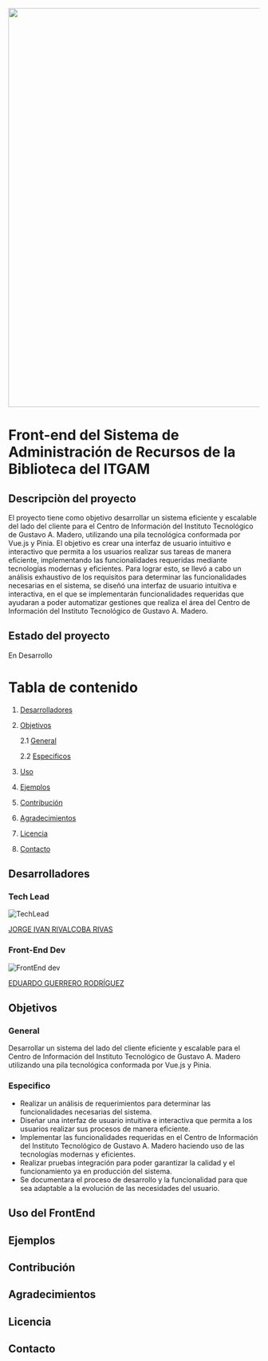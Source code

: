 <p align="center">
<img src="/itgam-banner.jpg"
 style= "height:autopx;
  width:800" 
   />
   </p>
   <h1> Front-end del Sistema de Administración de Recursos de la Biblioteca del ITGAM </h1>
   
   ## Descripciòn del proyecto
   El proyecto tiene como objetivo desarrollar un sistema eficiente y escalable del lado del cliente para el Centro de Información del Instituto Tecnológico de Gustavo A. Madero, utilizando una pila tecnológica conformada por Vue.js y Pinia. El objetivo es crear una interfaz de usuario intuitivo e interactivo que permita a los usuarios realizar sus tareas de manera eficiente, implementando las funcionalidades requeridas mediante tecnologías modernas y eficientes. Para lograr esto, se llevó a cabo un análisis exhaustivo de los requisitos para determinar las funcionalidades necesarias en el sistema, se diseñó una interfaz de usuario intuitiva e interactiva, en el que se implementarán funcionalidades requeridas que ayudaran a poder automatizar gestiones que realiza el área del Centro de Información del Instituto Tecnológico de Gustavo A. Madero. 

   ## Estado del proyecto
 En Desarrollo

   # Tabla de contenido
1. [Desarrolladores](#Desarrolladores)
2. [Objetivos](#Objetivos)

    2.1 [General](#General)
    
    2.2 [Especificos](#Especifico)
4. [Uso](#Uso)
5. [Ejemplos](#Ejemplo)
6. [Contribución](#Contribucion)
7. [Agradecimientos](#Agradecimientos)
8. [Licencia](#Licencia)
9. [Contacto](#Contacto)

## Desarrolladores <a name="Desarrolladores"></a>
### Tech Lead

![TechLead](https://images.weserv.nl/?url=avatars.githubusercontent.com/u/3945886?v=4&h=100&w=100&fit=cover&mask=circle&maxage=7d)  

<a href="https://github.com/rivalcoba">JORGE IVAN RIVALCOBA RIVAS</a>

### Front-End Dev

![FrontEnd dev](https://images.weserv.nl/?url=avatars.githubusercontent.com/u/106503367?v=4=100&w=100&fit=cover&mask=circle&maxage=7d)

<a href="https://github.com/Lalo0610">EDUARDO GUERRERO RODRÍGUEZ</a>

## Objetivos<a name="Objetivos"></a>

### General <a name="General"></a>
Desarrollar un sistema del lado del cliente eficiente y escalable para el Centro de Información del Instituto Tecnológico de Gustavo A. Madero utilizando una pila tecnológica conformada por Vue.js y Pinia. 

### Especifico <a name="Especifico"></a>
- Realizar un análisis de requerimientos para determinar las funcionalidades necesarias del sistema.
- Diseñar una interfaz de usuario intuitiva e interactiva que permita a los usuarios realizar sus procesos de manera eficiente.
- Implementar las funcionalidades requeridas en el Centro de Información del Instituto Tecnológico de Gustavo A. Madero haciendo uso de las tecnologías modernas y eficientes.
- Realizar pruebas integración para poder garantizar la calidad y el funcionamiento ya en producción del sistema.
- Se documentara el proceso de desarrollo y la funcionalidad para que sea adaptable  a la evolución de las necesidades del usuario.

## Uso del FrontEnd<a name="Uso"></a>


## Ejemplos <a name="Ejemplo"></a>


## Contribución<a name="Contribucion"></a>


## Agradecimientos <a name="Agradecimientos"></a>

## Licencia <a name="Licencia"></a>



## Contacto<a name="Contacto"></a>